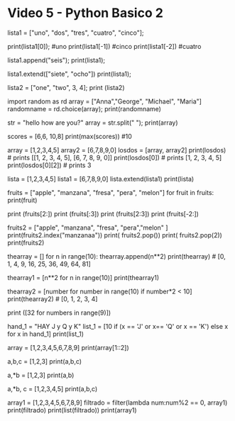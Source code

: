 # Video 5 - Python Basico 2

lista1 = ["uno", "dos", "tres", "cuatro", "cinco"];

print(lista1[0]); #uno
print(lista1[-1]) #cinco
print(lista1[-2]) #cuatro

lista1.append("seis");
print(lista1);

lista1.extend(["siete", "ocho"])
print(lista1);

lista2 = ["one", "two", 3, 4];
print (lista2)

import random as rd
array = ["Anna","George", "Michael", "Maria"]
randomname = rd.choice(array);
print(randomname)

str = "hello how are you?"
array = str.split(" ");
print(array)

scores = [6,6, 10,8]
print(max(scores)) #10

array = [1,2,3,4,5]
array2 = [6,7,8,9,0]
losdos = [array, array2]
print(losdos) # prints [[1, 2, 3, 4, 5], [6, 7, 8, 9, 0]]
print(losdos[0]) # prints [1, 2, 3, 4, 5]
print(losdos[0][2]) # prints 3

lista = [1,2,3,4,5]
lista1 = [6,7,8,9,0]
lista.extend(lista1)
print(lista)



fruits = ["apple", "manzana", "fresa", "pera", "melon"]
for fruit in fruits:
    print(fruit)

print (fruits[2:])
print (fruits[:3])
print (fruits[2:3])
print (fruits[-2:])

fruits2 = ["apple", "manzana", "fresa", "pera","melon" ]
print(fruits2.index("manzanaa"))
print( fruits2.pop())
print( fruits2.pop(2))
print(fruits2)

thearray = []
for n in range(10):
    thearray.append(n**2)
print(thearray) # [0, 1, 4, 9, 16, 25, 36, 49, 64, 81]

thearray1 = [n**2 for n in range(10)]
print(thearray1)

thearray2 = [number for number in range(10) if number*2 < 10]
print(thearray2) # [0, 1, 2, 3, 4]

print ([32 for numbers in range(9)]) 

hand_1 = "HAY J y Q y K"
list_1 = [10 if (x == 'J' or x== 'Q' or x == 'K') else x for x in hand_1]
print(list_1)

array = [1,2,3,4,5,6,7,8,9]
print(array[1::2])

a,b,c = [1,2,3]
print(a,b,c)

a,*b = [1,2,3]
print(a,b)

a,*b, c = [1,2,3,4,5]
print(a,b,c)

array1 = [1,2,3,4,5,6,7,8,9]
filtrado = filter(lambda num:num%2 == 0, array1)
print(filtrado)
print(list(filtrado))
print(array1)



